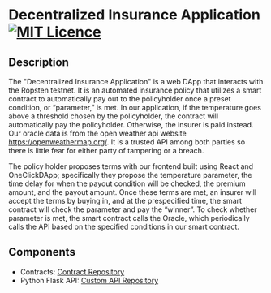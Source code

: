 # Decentralized Insurance Application [![MIT Licence](https://badges.frapsoft.com/os/mit/mit.svg?v=103)](https://opensource.org/licenses/mit-license.php)

## Description
The "Decentralized Insurance Application" is a web DApp that interacts with the Ropsten testnet. It is an automated insurance policy that utilizes a smart contract to automatically pay out to the policyholder once a preset condition, or “parameter,” is met. In our application, if the temperature goes above a threshold chosen by the policyholder, the contract will automatically pay the policyholder. Otherwise, the insurer is paid instead. Our oracle data is from the open weather api website https://openweathermap.org/. It is a trusted API among both parties so there is little fear for either party of tampering or a breach. 

The policy holder proposes terms with our frontend built using React and OneClickDApp; specifically they propose the temperature parameter, the time delay for when the payout condition will be checked, the premium amount, and the payout amount. Once these terms are met, an insurer will accept the terms by buying in, and at the prespecified time, the smart contract will check the parameter and pay the “winner”. To check whether parameter is met, the smart contract calls the Oracle, which periodically calls the API based on the specified conditions in our smart contract.

## Components
* Contracts: [Contract Repository](./final-project-contract)
* Python Flask API: [Custom API Repository](./flask-server)